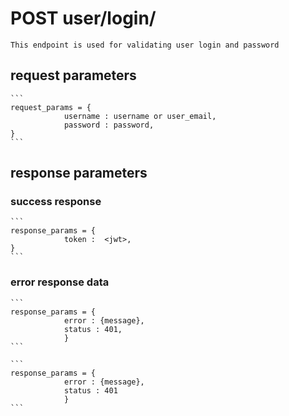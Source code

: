 # POST user/login/ 

    This endpoint is used for validating user login and password

## request parameters
    ```
    request_params = {
                username : username or user_email,
                password : password,
    }
    ```


<!-- if username and password combination are correct -->
<!-- #jwt contains username  -->
## response parameters

### success response
    ```
    response_params = {
                token :  <jwt>,
    }
    ```

<!-- if username and password combination are incorrect -->
<!--- if username/user_email is not found -->
### error response data
    ```
    response_params = {
                error : {message},
                status : 401,
                }
    ```

    ```
    response_params = {
                error : {message},
                status : 401
                }
    ```

